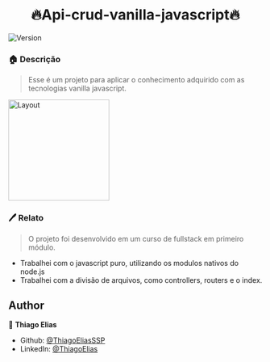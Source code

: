 <h1 align="center">🔥Api-crud-vanilla-javascript🔥</h1>
<p>
  <img alt="Version" src="https://img.shields.io/badge/version-0.1.0-blue.svg?cacheSeconds=2592000" />
</p>

### 🏠 **Descrição**
> Esse é um projeto para aplicar o conhecimento adquirido com as tecnologias vanilla javascript.

<p>
  <img alt="Layout" src="https://user-images.githubusercontent.com/64434954/179644654-38c9c130-4bca-4b80-93b0-5ec19d88c7cd.mov" style="width: 200px; height: auto;"/>
</p>

### 🖊 Relato
> O projeto foi desenvolvido em um curso de fullstack em primeiro módulo.

- Trabalhei com o javascript puro, utilizando os modulos nativos do node.js
- Trabalhei com a divisão de arquivos, como controllers, routers e o index.

## Author

👤 **Thiago Elias**

* Github: [@ThiagoEliasSSP](https://github.com/ThiagoEliasSSP)
* LinkedIn: [@ThiagoElias](https://www.linkedin.com/in/ThiagoEliasSSP)
